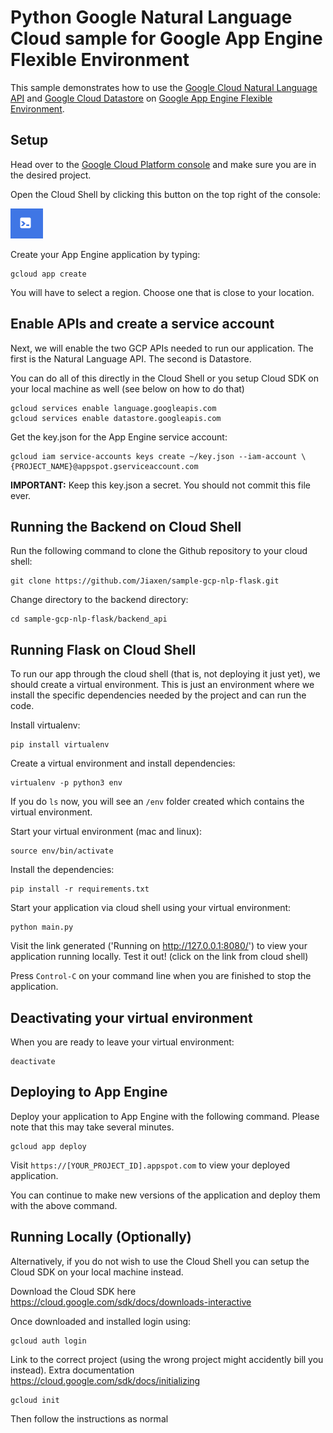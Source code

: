 # Python Google Natural Language Cloud sample for Google App Engine Flexible Environment

This sample demonstrates how to use the [Google Cloud Natural Language API](https://cloud.google.com/natural-language) and [Google Cloud Datastore](https://cloud.google.com/datastore/) on [Google App Engine Flexible Environment](https://cloud.google.com/appengine).


## Setup
Head over to the [Google Cloud Platform console](https://console.cloud.google.com/) and make sure you are in the desired project.

Open the Cloud Shell by clicking this button on the top right of the console:

![img.png](../docs/img.png)

Create your App Engine application by typing:

    gcloud app create

You will have to select a region. Choose one that is close to your location.

## Enable APIs and create a service account
Next, we will enable the two GCP APIs needed to run our application. The first is the Natural Language API. The second is Datastore.

You can do all of this directly in the Cloud Shell or you setup Cloud SDK on your local machine as well (see below on how to do that)

    gcloud services enable language.googleapis.com
    gcloud services enable datastore.googleapis.com


Get the key.json for the App Engine service account:

    gcloud iam service-accounts keys create ~/key.json --iam-account \
    {PROJECT_NAME}@appspot.gserviceaccount.com


**IMPORTANT:** Keep this key.json a secret. You should not commit this file ever.

## Running the Backend on Cloud Shell

Run the following command to clone the Github repository to your cloud shell:

    git clone https://github.com/Jiaxen/sample-gcp-nlp-flask.git

Change directory to the backend directory:

    cd sample-gcp-nlp-flask/backend_api

## Running Flask on Cloud Shell
To run our app through the cloud shell (that is, not deploying it just yet), we should create a virtual environment. This is just an environment where we install the specific dependencies needed by the project and can run the code.

Install virtualenv:

    pip install virtualenv

Create a virtual environment and install dependencies:

    virtualenv -p python3 env

If you do `ls` now, you will see an `/env` folder created which contains the virtual environment. 

Start your virtual environment (mac and linux):

    source env/bin/activate

Install the dependencies:

    pip install -r requirements.txt

Start your application via cloud shell using your virtual environment:

    python main.py

Visit the link generated ('Running on http://127.0.0.1:8080/') to view your application running locally. Test it out! (click on the link from cloud shell)

Press `Control-C` on your command line when you are finished to stop the application.

 
## Deactivating your virtual environment
When you are ready to leave your virtual environment:

    deactivate

## Deploying to App Engine

Deploy your application to App Engine with the following command. Please note that this may
take several minutes.

    gcloud app deploy

Visit `https://[YOUR_PROJECT_ID].appspot.com` to view your deployed application.

You can continue to make new versions of the application and deploy them with the above command.

## Running Locally (Optionally)
Alternatively, if you do not wish to use the Cloud Shell you can setup the Cloud SDK on your local machine instead.

Download the Cloud SDK here https://cloud.google.com/sdk/docs/downloads-interactive

Once downloaded and installed login using:

    gcloud auth login

Link to the correct project (using the wrong project might accidently bill you instead). Extra documentation https://cloud.google.com/sdk/docs/initializing

    gcloud init

Then follow the instructions as normal